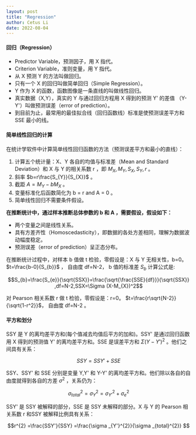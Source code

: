 ```yaml
---
layout: post
title: "Regression"
author: Cetus Li
date: 2022-08-04
---
```

#### **回归（Regression）**
- Predictor Variable，预测因子，用 X 指代。
- Criterion Variable，准则变量，用 Y 指代。
- 从 X 预测 Y 的方法叫做回归。
- 只有一个 X 的回归叫做简单回归（Simple Regression）。
- Y 作为 X 的函数，函数图像是一条直线的叫做线性回归。
- 真实数据（X,Y），真实的 Y 与通过回归方程用 X 得到的预测 Y' 的差值 （Y-Y'）叫做预测误差（error of prediction）。
- 到目前为止，最常用的最佳拟合线（回归函数线）标准是使预测误差平方和 SSE 最小的线。

#### **简单线性回归的计算**
在统计学软件中计算简单线性回归函数的方法（预测误差平方和最小的直线）：
1. 计算五个统计量：X、Y 各自的均值与标准差（Mean and Standard Deviation）和 X 与 Y 的相关系数 r ，即 $M_{X} ,M_{Y} ,S_{X} ,S_{Y} ,r$ 。
2. 斜率 $b=r\frac{S_{Y}}{S_{X}}$ 。
3. 截距 $A=M_{Y}-bM_{X}$ 。
4. 变量标准化后函数简化为 b = r and A = 0 。
5. 简单线性回归不需要条件假设。

**在推断统计中，通过样本推断总体参数的 b 和 A ，需要假设，假设如下：**

- 两个变量之间是线性关系。
- 具有方差齐性（Homoscedasticity），即数据的各处方差相同，理解为数据波动幅度稳定。
- 预测误差（error of prediction）呈正态分布。

在推断统计过程中，对样本 b 值做 t 检验，零假设是：X 与 Y 无相关性，b=0。 $t=\frac{b-0}{S_{b}}$ ， 自由度 df=N-2， b 值的标准差 $S_{b}$ 计算公式是:

$$S_{b}=\frac{S_{e}}{\sqrt{SSX}}=\frac{\sqrt{\frac{SSE}{df}}}{\sqrt{SSX}} ,df=N-2,SSX=\Sigma (X-M_{X})^2$$

对 Pearson 相关系数 r 做 t 检验，零假设是：r=0。 $t=\frac{r\sqrt{N-2}}{\sqrt{1-r^2}}$， 自由度 df=N-2 。


#### **平方和划分**
SSY 是 Y 的离均差平方和(每个值减去均值后平方的加和)。SSY' 是通过回归函数用 X 得到的预测值 Y' 的离均差平方和。SSE 是误差平方和 $\Sigma(Y-Y')^{2}$ 。他们之间具有关系：

$$SSY=SSY'+SSE$$

SSY、SSY' 和 SSE 分别是变量 Y,Y' 和 Y-Y' 的离均差平方和。他们除以各自的自由度就得到各自的方差 $\sigma^{2}$ ，关系仍为： 

$$\sigma ^{2} _{total}= \sigma ^{2} _{Y}=\sigma ^{2} _{Y'}+\sigma ^{2} _{e}$$

SSY' 是 SSY 被解释的部分，SSE 是 SSY 未解释的部分。X 与 Y 的 Pearson 相关系数 r 和SSY 被解释比例具有关系：

$$r^{2} =\frac{SSY'}{SSY} =\frac{\sigma _{Y'}^{2}}{\sigma _{total}^{2}} $$



